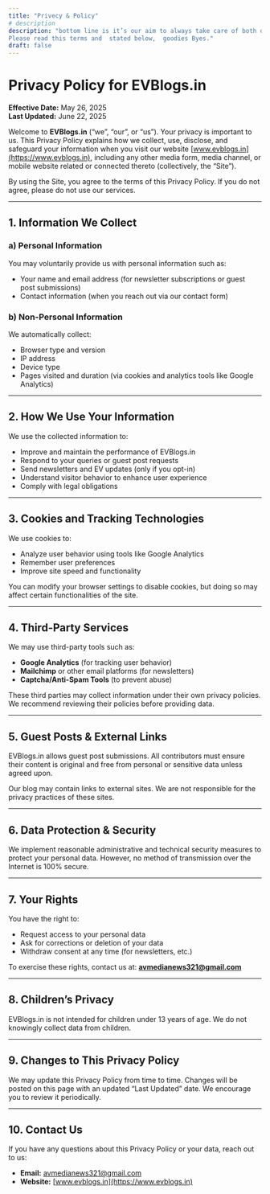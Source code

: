 ```yaml
---
title: "Privecy & Policy"
# description
description: "bottom line is it’s our aim to always take care of both of us, 
Please read this terms and  stated below,  goodies Byes."
draft: false
---
```


# Privacy Policy for EVBlogs.in

**Effective Date:** May 26, 2025  
**Last Updated:**  June 22, 2025

Welcome to **EVBlogs.in** (“we”, “our”, or “us”). Your privacy is important to us. This Privacy Policy explains how we collect, use, disclose, and safeguard your information when you visit our website [www.evblogs.in](https://www.evblogs.in), including any other media form, media channel, or mobile website related or connected thereto (collectively, the “Site”).

By using the Site, you agree to the terms of this Privacy Policy. If you do not agree, please do not use our services.

---

## 1. Information We Collect

### a) Personal Information
You may voluntarily provide us with personal information such as:

- Your name and email address (for newsletter subscriptions or guest post submissions)  
- Contact information (when you reach out via our contact form)

### b) Non-Personal Information
We automatically collect:

- Browser type and version  
- IP address  
- Device type  
- Pages visited and duration (via cookies and analytics tools like Google Analytics)

---

## 2. How We Use Your Information

We use the collected information to:

- Improve and maintain the performance of EVBlogs.in  
- Respond to your queries or guest post requests  
- Send newsletters and EV updates (only if you opt-in)  
- Understand visitor behavior to enhance user experience  
- Comply with legal obligations  

---

## 3. Cookies and Tracking Technologies

We use cookies to:

- Analyze user behavior using tools like Google Analytics  
- Remember user preferences  
- Improve site speed and functionality  

You can modify your browser settings to disable cookies, but doing so may affect certain functionalities of the site.

---

## 4. Third-Party Services

We may use third-party tools such as:

- **Google Analytics** (for tracking user behavior)  
- **Mailchimp** or other email platforms (for newsletters)  
- **Captcha/Anti-Spam Tools** (to prevent abuse)  

These third parties may collect information under their own privacy policies. We recommend reviewing their policies before providing data.

---

## 5. Guest Posts & External Links

EVBlogs.in allows guest post submissions. All contributors must ensure their content is original and free from personal or sensitive data unless agreed upon.

Our blog may contain links to external sites. We are not responsible for the privacy practices of these sites.

---

## 6. Data Protection & Security

We implement reasonable administrative and technical security measures to protect your personal data. However, no method of transmission over the Internet is 100% secure.

---

## 7. Your Rights

You have the right to:

- Request access to your personal data  
- Ask for corrections or deletion of your data  
- Withdraw consent at any time (for newsletters, etc.)

To exercise these rights, contact us at: **avmedianews321@gmail.com**

---

## 8. Children’s Privacy

EVBlogs.in is not intended for children under 13 years of age. We do not knowingly collect data from children.

---

## 9. Changes to This Privacy Policy

We may update this Privacy Policy from time to time. Changes will be posted on this page with an updated “Last Updated” date. We encourage you to review it periodically.

---

## 10. Contact Us

If you have any questions about this Privacy Policy or your data, reach out to us:

- **Email:** [avmedianews321@gmail.com](mailto:avmedianews321@gmail.com)  
- **Website:** [www.evblogs.in](https://www.evblogs.in)
